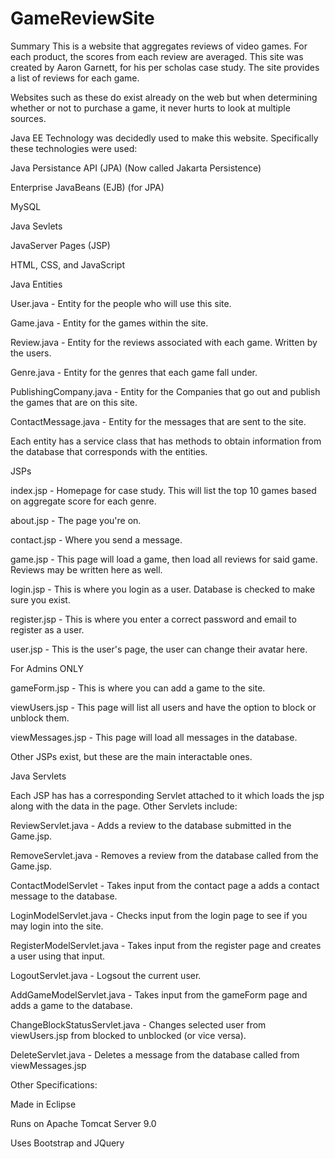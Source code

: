 # GameReviewSite
Summary
This is a website that aggregates reviews of video games. For each product, the scores from each review are averaged. This site was created by Aaron Garnett, for his per scholas case study. The site provides a list of reviews for each game.

Websites such as these do exist already on the web but when determining whether or not to purchase a game, it never hurts to look at multiple sources.

Java EE Technology was decidedly used to make this website. Specifically these technologies were used:

Java Persistance API (JPA) (Now called Jakarta Persistence)

Enterprise JavaBeans (EJB) (for JPA)

MySQL

Java Sevlets

JavaServer Pages (JSP)

HTML, CSS, and JavaScript

Java Entities

User.java - Entity for the people who will use this site.

Game.java - Entity for the games within the site.

Review.java - Entity for the reviews associated with each game. Written by the users.

Genre.java - Entity for the genres that each game fall under.

PublishingCompany.java - Entity for the Companies that go out and publish the games that are on this site.

ContactMessage.java - Entity for the messages that are sent to the site.

Each entity has a service class that has methods to obtain information from the database that corresponds with the entities.

JSPs

index.jsp - Homepage for case study. This will list the top 10 games based on aggregate score for each genre.

about.jsp - The page you're on.

contact.jsp - Where you send a message.

game.jsp - This page will load a game, then load all reviews for said game. Reviews may be written here as well.

login.jsp - This is where you login as a user. Database is checked to make sure you exist.

register.jsp - This is where you enter a correct password and email to register as a user.

user.jsp - This is the user's page, the user can change their avatar here.

For Admins ONLY

gameForm.jsp - This is where you can add a game to the site.

viewUsers.jsp - This page will list all users and have the option to block or unblock them.

viewMessages.jsp - This page will load all messages in the database.

Other JSPs exist, but these are the main interactable ones.

Java Servlets

Each JSP has has a corresponding Servlet attached to it which loads the jsp along with the data in the page. Other Servlets include:

ReviewServlet.java - Adds a review to the database submitted in the Game.jsp.

RemoveServlet.java - Removes a review from the database called from the Game.jsp.

ContactModelServlet - Takes input from the contact page a adds a contact message to the database.

LoginModelServlet.java - Checks input from the login page to see if you may login into the site.

RegisterModelServlet.java - Takes input from the register page and creates a user using that input.

LogoutServlet.java - Logsout the current user.

AddGameModelServlet.java - Takes input from the gameForm page and adds a game to the database.

ChangeBlockStatusServlet.java - Changes selected user from viewUsers.jsp from blocked to unblocked (or vice versa).

DeleteServlet.java - Deletes a message from the database called from viewMessages.jsp

Other Specifications:

Made in Eclipse

Runs on Apache Tomcat Server 9.0

Uses Bootstrap and JQuery
